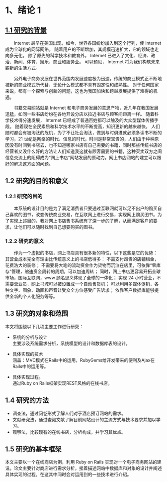 # 1、绪论 1

## [1.1 研究的背景](http://www.doc88.com/p-57486477791.html)

　　Internet 最早在美国出现，如今，世界各国纷纷加入到这个行列，使 Internet 成为全球化的网际网络。
随着用户的不断增加，其规模迅速扩大，它的领域也走向多元化。
除了原先的科学技术和教育外， Internet 已进入了文化、经济、政治、新闻、体育、娱乐、商业和服务业。
可以预见， Internet 将为我们构筑未来崭新的生活方式。

　　另外电子商务发展在世界范围内发展速度极为迅速，传统的商业模式正不断地被新的商业模式所代替，无论什么模式都不具有固定性和成熟性。
对于任何国家来说，都有一个探索与创新的问题，这也为我国加快和跨越发展提供了难得的机遇。

　　书籍交易网站就是 Internet 和电子商务发展的意思产物，近几年在我国发展迅猛，如同一些书店纷纷在各地开设分店以拉近书店与顾客间距离一样。
随着科学技术得分速发展， Internet 已经成了普通百姓都可以触及的大众型媒体传播手段。
随着现在全民素质和科学技术水平的不断提高，知识更新的越来越快。
人们随时都会有被淘汰的危机，为了不让社会淘汰，做到与时俱进就必须多读书不断的学习，21 世纪是网络的时代、信息的时代，时间是非常宝贵的，人们由于种种原因没有时间到书店去，也不知道哪家书店有自己需要的书籍，同时那些传统书店的经营者又没什么好的方法让人们知道我这就有顾客需要的书籍，这种买卖双方之间信息交流上的阻碍成为“网上书店”网站发展的原动力，网上书店网站的建立可以跟好的解决这方面的问题。

## 1.2 研究的目的和意义
### 1.2.1 研究的目的

　　本系统的设计目的是为了满足消费者只要通过互联网就可以足不出户的购买自己喜欢的图书，改变传统商业交易，在互联网上进行交易，实现网上购买图书。为了实现上述目的，我对网上书店售书系统有了深一步的了解，从而满足客户的要求，让他们可以随时找到自己想要购买的图书。

### 1.2.2 研究的意义

　　作为一个虚拟的书店，网上书店具有很多新的特性，以下这些是它的优势：
其营业成本完全有理由比传统意义上的书店低得多：
不需支付昂贵的店铺租金，花费浩大的装修；
不需要将大笔的流动资金作为货物而沉泣在店里，可依靠“零库存”管理，缩速资金周转的周期，可以加速周转；
同时，网上书店更容易开拓全球市场，国际互联网，www 顾名思义体现了全球的一体化；
实现 24 小时营业，不需要营业员，网上书城可以被设置成一个自动售货机；
可以利用多媒体促销，各种文字、图象、动画和声音让受众全方位感受广告诉求；
依靠客户数据库能够提供全新的个人化服务等等。

## 1.3 研究的对象和范围
本文将围绕以下几项主要工作进行研究：

* 系统的分析与设计<br />
主要涉及系统需求分析，系统模型的设计和数据库表的设计。

* 具体实现的技术<br />
涵盖：MVC模式在Rails中的运用，RubyGems给开发带来的便利及Ajax在Rails中的运用等。

* 具体实现过程。<br />
通过Ruby on Rails框架实现REST风格的在线书店。

## 1.4 研究的方法
* 调查法，通过问卷形式了解人们对于酒店预订网站的需求。
* 文献研究法，通过查阅文献了解目前网站设计的主流方式与技术要求并加以学习。
* 观察法，比较现有的在线书店，分析构成，并学习其优点。

## 1.5 研究的基本框架

本文主要以一个在线商店为例，利用 Ruby on Rails 实现对一个电子商务网站的建设。论文主要针对商店进行需求分析，接着描述网站中数据库和对象的设计并阐述具体实现的过程。在这其中同时会对运用到的一些技术进行介绍。